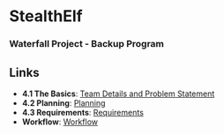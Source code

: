 # StealthElf
### Waterfall Project - Backup Program

## Links
- **4.1  The Basics**:  [Team Details and Problem Statement](https://github.com/jschnell13/StealthElf/blob/main/Documentation/Team%20Details%20and%20Problem%20Statement.md) <br>
- **4.2  Planning**:  [Planning](https://github.com/jschnell13/StealthElf/blob/main/Documentation/Planning.md) <br>
- **4.3  Requirements**:  [Requirements](https://github.com/jschnell13/StealthElf/blob/main/Documentation/Requirements.md) <br>
- **Workflow**:  [Workflow](https://github.com/jschnell13/StealthElf/blob/main/Documentation/Workflow.md)
